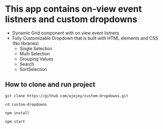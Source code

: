 # This app contains on-view event listners and custom dropdowns

* Dynamic Grid component with on view event listners
* Fully Customizable Dropdown that is built with HTML elements and CSS (No libraries)
    * Single Selection
    * Multi Selection
    * Grouping Values
    * Search 
    * SortSelection


## How to clone and run project

```
git clone https://github.com/ajejey/custom-dropdowns.git

cd custom-dropdowns

npm install

npm start

```

